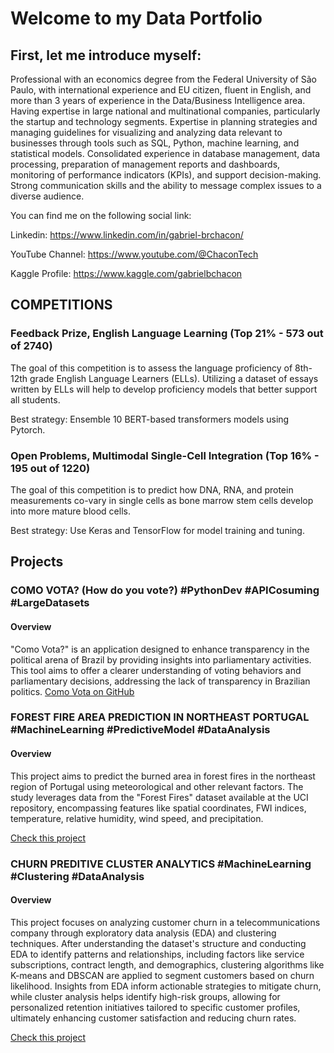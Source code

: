 # Welcome to my Data Portfolio 


## First, let me introduce myself: 

Professional with an economics degree from the Federal University of São Paulo, with international experience and EU citizen, fluent in English, and more than 3 years of experience in the Data/Business Intelligence area. Having expertise in large national and multinational companies, particularly the startup and technology segments. Expertise in planning strategies and managing guidelines for visualizing and analyzing data relevant to businesses through tools such as SQL, Python, machine learning, and statistical models. Consolidated experience in database management, data processing, preparation of management reports and dashboards, monitoring of performance indicators (KPIs), and support decision-making. Strong communication skills and the ability to message complex issues to a diverse audience.

You can find me on the following social link:

Linkedin: https://www.linkedin.com/in/gabriel-brchacon/

YouTube Channel:  https://www.youtube.com/@ChaconTech 

Kaggle Profile: https://www.kaggle.com/gabrielbchacon


## COMPETITIONS  

### Feedback Prize, English Language Learning (Top 21% - 573 out of 2740)

The goal of this competition is to assess the language proficiency of 8th-12th grade English Language Learners (ELLs). Utilizing a dataset of essays written by ELLs will help to develop proficiency models that better support all students.  

Best strategy: Ensemble 10 BERT-based transformers models using Pytorch.
  
### Open Problems, Multimodal Single-Cell Integration (Top 16% - 195 out of 1220)

The goal of this competition is to predict how DNA, RNA, and protein measurements co-vary in single cells as bone marrow stem cells develop into more mature blood cells.

Best strategy: Use Keras and TensorFlow for model training and tuning.


## Projects

### COMO VOTA? (How do you vote?) #PythonDev #APICosuming #LargeDatasets

#### Overview
"Como Vota?" is an application designed to enhance transparency in the political arena of Brazil by providing insights into parliamentary activities. This tool aims to offer a clearer understanding of voting behaviors and parliamentary decisions, addressing the lack of transparency in Brazilian politics.
[Como Vota on GitHub](https://github.com/gabrielbchacon/como_vota_st)

### FOREST FIRE AREA PREDICTION IN NORTHEAST PORTUGAL #MachineLearning #PredictiveModel #DataAnalysis

#### Overview
This project aims to predict the burned area in forest fires in the northeast region of Portugal using meteorological and other relevant factors. The study leverages data from the "Forest Fires" dataset available at the UCI repository, encompassing features like spatial coordinates, FWI indices, temperature, relative humidity, wind speed, and precipitation.

[Check this project](https://github.com/gabrielbchacon/my_data_portfolio/blob/9433bcf4e820628527b7caa3fa533fd43e0988e3/Previs%C3%A3o_area_queimada_em_incendios_florestais.ipynb)


### CHURN PREDITIVE CLUSTER ANALYTICS #MachineLearning #Clustering #DataAnalysis

#### Overview
This project focuses on analyzing customer churn in a telecommunications company through exploratory data analysis (EDA) and clustering techniques. After understanding the dataset's structure and conducting EDA to identify patterns and relationships, including factors like service subscriptions, contract length, and demographics, clustering algorithms like K-means and DBSCAN are applied to segment customers based on churn likelihood. Insights from EDA inform actionable strategies to mitigate churn, while cluster analysis helps identify high-risk groups, allowing for personalized retention initiatives tailored to specific customer profiles, ultimately enhancing customer satisfaction and reducing churn rates.

[Check this project](https://github.com/gabrielbchacon/my_data_portfolio/blob/main/Clustering_Project_Churn_Analysis.ipynb)
